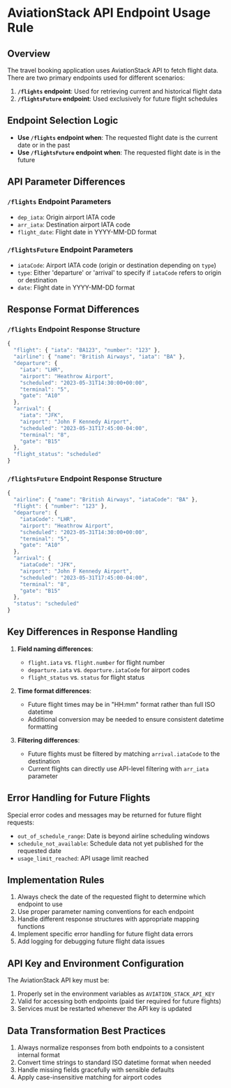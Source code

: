 # AviationStack API Endpoint Usage Rule

## Overview
The travel booking application uses AviationStack API to fetch flight data. There are two primary endpoints used for different scenarios:

1. **`/flights` endpoint**: Used for retrieving current and historical flight data
2. **`/flightsFuture` endpoint**: Used exclusively for future flight schedules

## Endpoint Selection Logic
- **Use `/flights` endpoint when**: The requested flight date is the current date or in the past
- **Use `/flightsFuture` endpoint when**: The requested flight date is in the future

## API Parameter Differences

### `/flights` Endpoint Parameters
- `dep_iata`: Origin airport IATA code
- `arr_iata`: Destination airport IATA code
- `flight_date`: Flight date in YYYY-MM-DD format

### `/flightsFuture` Endpoint Parameters
- `iataCode`: Airport IATA code (origin or destination depending on `type`)
- `type`: Either 'departure' or 'arrival' to specify if `iataCode` refers to origin or destination
- `date`: Flight date in YYYY-MM-DD format

## Response Format Differences

### `/flights` Endpoint Response Structure
```javascript
{
  "flight": { "iata": "BA123", "number": "123" },
  "airline": { "name": "British Airways", "iata": "BA" },
  "departure": {
    "iata": "LHR",
    "airport": "Heathrow Airport",
    "scheduled": "2023-05-31T14:30:00+00:00",
    "terminal": "5",
    "gate": "A10"
  },
  "arrival": {
    "iata": "JFK",
    "airport": "John F Kennedy Airport",
    "scheduled": "2023-05-31T17:45:00-04:00",
    "terminal": "8",
    "gate": "B15"
  },
  "flight_status": "scheduled"
}
```

### `/flightsFuture` Endpoint Response Structure
```javascript
{
  "airline": { "name": "British Airways", "iataCode": "BA" },
  "flight": { "number": "123" },
  "departure": {
    "iataCode": "LHR",
    "airport": "Heathrow Airport",
    "scheduled": "2023-05-31T14:30:00+00:00",
    "terminal": "5",
    "gate": "A10"
  },
  "arrival": {
    "iataCode": "JFK",
    "airport": "John F Kennedy Airport",
    "scheduled": "2023-05-31T17:45:00-04:00",
    "terminal": "8",
    "gate": "B15"
  },
  "status": "scheduled"
}
```

## Key Differences in Response Handling

1. **Field naming differences**:
   - `flight.iata` vs. `flight.number` for flight number
   - `departure.iata` vs. `departure.iataCode` for airport codes
   - `flight_status` vs. `status` for flight status

2. **Time format differences**:
   - Future flight times may be in "HH:mm" format rather than full ISO datetime
   - Additional conversion may be needed to ensure consistent datetime formatting

3. **Filtering differences**:
   - Future flights must be filtered by matching `arrival.iataCode` to the destination
   - Current flights can directly use API-level filtering with `arr_iata` parameter

## Error Handling for Future Flights

Special error codes and messages may be returned for future flight requests:

- `out_of_schedule_range`: Date is beyond airline scheduling windows
- `schedule_not_available`: Schedule data not yet published for the requested date
- `usage_limit_reached`: API usage limit reached

## Implementation Rules

1. Always check the date of the requested flight to determine which endpoint to use
2. Use proper parameter naming conventions for each endpoint
3. Handle different response structures with appropriate mapping functions
4. Implement specific error handling for future flight data errors
5. Add logging for debugging future flight data issues

## API Key and Environment Configuration

The AviationStack API key must be:
1. Properly set in the environment variables as `AVIATION_STACK_API_KEY`
2. Valid for accessing both endpoints (paid tier required for future flights)
3. Services must be restarted whenever the API key is updated

## Data Transformation Best Practices

1. Always normalize responses from both endpoints to a consistent internal format
2. Convert time strings to standard ISO datetime format when needed
3. Handle missing fields gracefully with sensible defaults
4. Apply case-insensitive matching for airport codes

